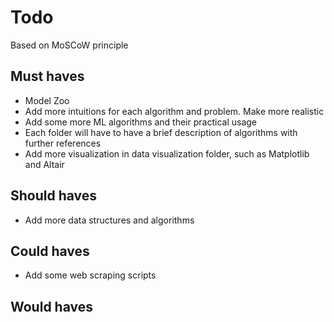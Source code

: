 # Todo

Based on MoSCoW principle

## Must haves

* Model Zoo
* Add more intuitions for each algorithm and problem. Make more realistic
* Add some more ML algorithms and their practical usage
* Each folder will have to have a brief description of algorithms with further references
* Add more visualization in data visualization folder, such as Matplotlib and Altair

## Should haves

* Add more data structures and algorithms

## Could haves

* Add some web scraping scripts

## Would haves
